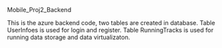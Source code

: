 Mobile_Proj2_Backend

This is the azure backend code, two tables are created in database. 
Table UserInfoes is used for login and register. 
Table RunningTracks is used for running data storage and data virtualizaton.
